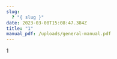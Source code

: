 ```yaml
---
slug:
  ? "{ slug }"
date: 2023-03-08T15:08:47.384Z
title: "1"
manual_pdf: /uploads/general-manual.pdf
---
```

1